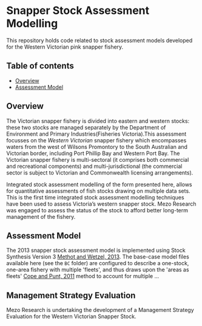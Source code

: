 Snapper Stock Assessment Modelling
===================================

This repository holds code related to stock assessment models developed for the Western Victorian pink snapper fishery.

## Table of contents
- [Overview](#stock-assessment)
- [Assessment Model](#assessment-model)

## Overview
The Victorian snapper fishery is divided into eastern and western stocks: these two stocks are managed separately by the Department of Environment and Primary Industries(Fisheries Victoria).This assessment focusses on the *Western Victorian* snapper fishery which encompasses waters from the west of Wilsons Promontory to the South Australian and Victorian border, including Port Phillip Bay and Western Port Bay. The Victorian snapper fishery is multi-sectoral (it comprises both commercial and recreational components) and multi-jurisdictional (the commercial sector is subject to Victorian and Commonwealth licensing arrangements). 

Integrated stock assessment modelling of the form presented here, allows for quantitative assessments of fish stocks drawing on multiple data sets. This is the first time integrated stock assessment modelling techniques have been used to assess Victoria’s western snapper stock. Mezo Research was engaged to assess the status of the stock to afford better long-term management of the fishery.

## Assessment Model
The 2013 snapper stock assessment model is implemented using Stock Synthesis Version 3 [Methot and Wetzel, 2013](http://dx.doi.org/doi:10.1016/j.fishres.2012.10.012). The base-case model files available here (see the `BC` folder) are configured to describe a one-stock, one-area fishery with multiple 'fleets', and thus draws upon the 'areas as fleets' [Cope and Punt, 2011](http://dx.doi.org/10.1016/j.fishres.2010.10.002) method to account for multiple ...

## Management Strategy Evaluation
Mezo Research is undertaking the development of a Management Strategy Evaluation for the Western Victorian Snapper Stock. 